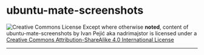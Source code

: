 ubuntu-mate-screenshots
=======================
![Creative Commons License](https://i.creativecommons.org/l/by-sa/4.0/88x31.png)
Except where otherwise **noted**, content of ubuntu-mate-screenshots by Ivan Pejić aka nadrimajstor is licensed under a [Creative Commons Attribution-ShareAlike 4.0 International License](http://creativecommons.org/licenses/by-sa/4.0/)
***

